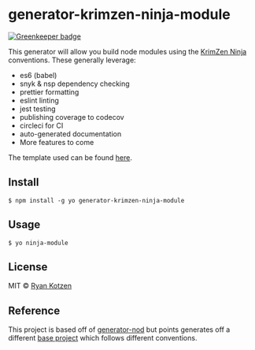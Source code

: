# generator-krimzen-ninja-module

[![Greenkeeper badge](https://badges.greenkeeper.io/KrimzenNinja/generator-krimzen-ninja-module.svg)](https://greenkeeper.io/)

This generator will allow you build node modules using the [KrimZen Ninja](https://github.com/KrimZenNinja) conventions. These generally leverage:
* es6 (babel)
* snyk & nsp dependency checking
* prettier formatting
* eslint linting
* jest testing
* publishing coverage to codecov
* circleci for CI 
* auto-generated documentation
* More features to come 

The template used can be found [here](https://github.com/KrimzenNinja/krimzen-ninja-module-template).

## Install

    $ npm install -g yo generator-krimzen-ninja-module

## Usage

    $ yo ninja-module

## License

MIT © [Ryan Kotzen](https://github.com/eXigentCoder)

## Reference

This project is based off of [generator-nod](https://github.com/diegohaz/nod/tree/generator-nod) but points generates off a different [base project](https://github.com/KrimzenNinja/krimzen-ninja-module-template) which follows different conventions. 


